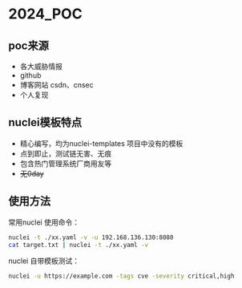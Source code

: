 # 2024_POC
## poc来源
- 各大威胁情报 
- github
- 博客网站 csdn、cnsec
- 个人复现

## nuclei模板特点
- 精心编写，均为nuclei-templates 项目中没有的模板
- 点到即止，测试链无害、无痕
- 包含热门管理系统厂商用友等
- ~~无0day~~

## 使用方法
常用nuclei 使用命令：
```sh
nuclei -t ./xx.yaml -v -u 192.168.136.130:8080
cat target.txt | nuclei -t ./xx.yaml -v
```


nuclei 自带模板测试：
```sh
nuclei -u https://example.com -tags cve -severity critical,high
```